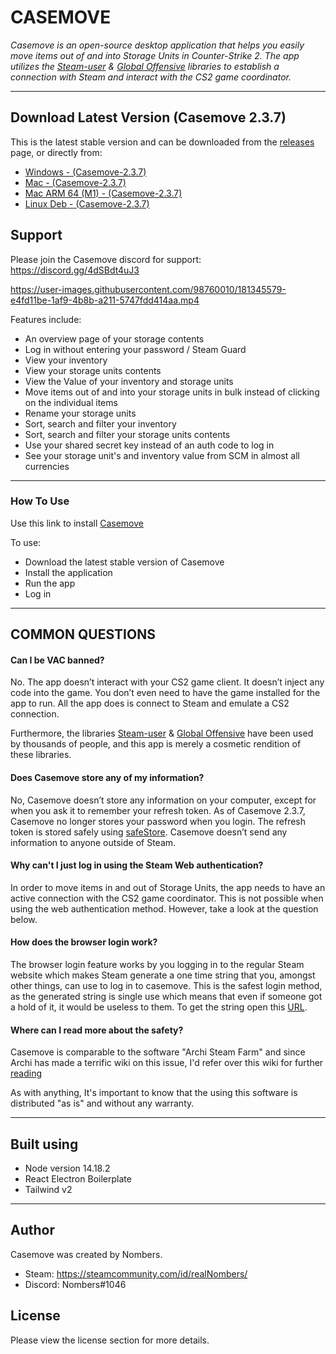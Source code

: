 # CASEMOVE

*Casemove is an open-source desktop application that helps you easily move items out of and into Storage Units in Counter-Strike 2. The app utilizes the [Steam-user](https://github.com/DoctorMcKay/node-steam-user) & [Global Offensive](https://github.com/DoctorMcKay/node-globaloffensive) libraries to establish a connection with Steam and interact with the CS2 game coordinator.* 

----

## Download Latest Version (Casemove 2.3.7)

This is the latest stable version and can be downloaded from the [releases](https://github.com/nombersDev/casemove/releases) page, or directly from:


- [Windows - (Casemove-2.3.7)](https://github.com/nombersDev/casemove/releases/download/v2.3.7/Casemove-Setup-2.3.7.exe)
- [Mac - (Casemove-2.3.7)](https://github.com/nombersDev/casemove/releases/download/v2.3.7/Casemove-2.3.7.dmg)
- [Mac ARM 64 (M1) - (Casemove-2.3.7)](https://github.com/nombersDev/casemove/releases/download/v2.3.7/Casemove-2.3.7-arm64.dmg)
- [Linux Deb - (Casemove-2.3.7)](https://github.com/nombersDev/casemove/releases/download/v2.3.7/casemove_2.3.7_amd64.deb)

## Support

Please join the Casemove discord for support: https://discord.gg/4dSBdt4uJ3

https://user-images.githubusercontent.com/98760010/181345579-e4fd11be-1af9-4b8b-a211-5747fdd414aa.mp4




Features include:
  * An overview page of your storage contents
  * Log in without entering your password / Steam Guard
  * View your inventory
  * View your storage units contents
  * View the Value of your inventory and storage units
  * Move items out of and into your storage units in bulk instead of clicking on the individual items
  * Rename your storage units
  * Sort, search and filter your inventory
  * Sort, search and filter your storage units contents
  * Use your shared secret key instead of an auth code to log in 
  * See your storage unit's and inventory value from SCM in almost all currencies


 
 
----

### How To Use

Use this link to install [Casemove](https://github.com/nombersDev/casemove/releases) 

To use:
  * Download the latest stable version of Casemove
  * Install the application
  * Run the app
  * Log in

----

## COMMON QUESTIONS
#### Can I be VAC banned?

No.
The app doesn’t interact with your CS2 game client. It doesn’t inject any code into the game. You don’t even need to have the game installed for the app to run. All the app does is connect to Steam and emulate a CS2 connection.

Furthermore, the libraries [Steam-user](https://github.com/DoctorMcKay/node-steam-user) & [Global Offensive](https://github.com/DoctorMcKay/node-globaloffensive) have been used by thousands of people, and this app is merely a cosmetic rendition of these libraries.

#### Does Casemove store any of my information?

No, Casemove doesn’t store any information on your computer, except for when you ask it to remember your refresh token. As of Casemove 2.3.7, Casemove no longer stores your password when you login. The refresh token is stored safely using [safeStore](https://www.electronjs.org/docs/latest/api/safe-storage). Casemove doesn’t send any information to anyone outside of Steam.

#### Why can't I just log in using the Steam Web authentication?

In order to move items in and out of Storage Units, the app needs to have an active connection with the CS2 game coordinator. This is not possible when using the web authentication method. However, take a look at the question below. 

#### How does the browser login work?

The browser login feature works by you logging in to the regular Steam website which makes Steam generate a one time string that you, amongst other things, can use to log in to casemove. This is the safest login method, as the generated string is single use which means that even if someone got a hold of it, it would be useless to them. To get the string open this [URL](https://steamcommunity.com/chat/clientjstoken).

#### Where can I read more about the safety?

Casemove is comparable to the software "Archi Steam Farm" and since Archi has made a terrific wiki on this issue, I'd refer over this wiki for further [reading](https://github.com/JustArchiNET/ArchiSteamFarm/wiki/FAQ#security--privacy--vac--bans--tos)

As with anything, It's important to know that the using this software is distributed "as is" and without any warranty. 

----
## Built using
- Node version 14.18.2
- React Electron Boilerplate
- Tailwind v2
----

## Author

Casemove was created by Nombers.

- Steam: https://steamcommunity.com/id/realNombers/
- Discord: Nombers#1046


## License

Please view the license section for more details. 
